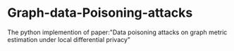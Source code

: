 # Graph-data-Poisoning-attacks
The python implemention of paper:"Data poisoning attacks on graph metric estimation under local differential privacy"
